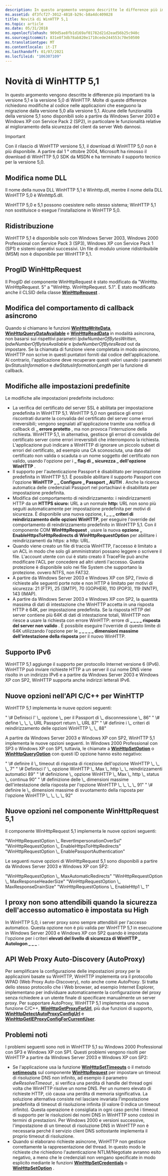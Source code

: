 ```yaml
---
description: In questo argomento vengono descritte le differenze più importanti tra la versione 5,1 e la versione 5,0 di WinHTTP.
ms.assetid: df3fcf27-3012-4818-b29c-b8a4dc409828
title: Novità di WinHTTP 5,1
ms.topic: article
ms.date: 05/31/2018
ms.openlocfilehash: 909d5ae8fb1d169af01782d21d2ead56b25c940c
ms.sourcegitcommit: 831e8f3db78ab820e1710cede244553c70e50500
ms.translationtype: MT
ms.contentlocale: it-IT
ms.lasthandoff: 01/07/2021
ms.locfileid: "106307109"
---
```

# <a name="whats-new-in-winhttp-51"></a>Novità di WinHTTP 5,1

In questo argomento vengono descritte le differenze più importanti tra la versione 5,1 e la versione 5,0 di WinHTTP. Molte di queste differenze richiedono modifiche al codice nelle applicazioni che eseguono la migrazione dalla versione 5,0 alla versione 5,1. Alcune delle funzionalità della versione 5,1 sono disponibili solo a partire da Windows Server 2003 e Windows XP con Service Pack 2 (SP2), in particolare le funzionalità relative al miglioramento della sicurezza del client da server Web dannosi.

> [!IMPORTANT]
> Con il rilascio di WinHTTP versione 5,1, il download di WinHTTP 5,0 non è più disponibile. A partire dal 1 ° ottobre 2004, Microsoft ha rimosso il download di WinHTTP 5,0 SDK da MSDN e ha terminato il supporto tecnico per la versione 5,0.

 

## <a name="dll-name-change"></a>Modifica nome DLL

Il nome della nuova DLL WinHTTP 5,1 è Winhttp.dll, mentre il nome della DLL WinHTTP 5,0 è Winhttp5.dll.

WinHTTP 5,0 e 5,1 possono coesistere nello stesso sistema; WinHTTP 5,1 non sostituisce o esegue l'installazione in WinHTTP 5,0.

## <a name="redistribution"></a>Ridistribuzione

WinHTTP 5,1 è disponibile solo con Windows Server 2003, Windows 2000 Professional con Service Pack 3 (SP3), Windows XP con Service Pack 1 (SP1) e sistemi operativi successivi. Un file di modulo unione ridistribuibile (MSM) non è disponibile per WinHTTP 5,1.

## <a name="winhttprequest-progid"></a>ProgID WinHttpRequest

Il ProgID del componente WinHttpRequest è stato modificato da "WinHttp. WinHttpRequest. 5" a "WinHttp. WinHttpRequest. 5.1". È stato modificato anche il CLSID della classe [**WinHttpRequest**](winhttprequest.md) .

## <a name="async-callback-behavior-change"></a>Modifica del comportamento di callback asincrono

Quando si chiamano le funzioni [**WinHttpWriteData**](/windows/desktop/api/Winhttp/nf-winhttp-winhttpwritedata), [**WinHttpQueryDataAvailable**](/windows/desktop/api/Winhttp/nf-winhttp-winhttpquerydataavailable) e [**WinHttpReadData**](/windows/desktop/api/Winhttp/nf-winhttp-winhttpreaddata) in modalità asincrona, non basarsi sui rispettivi parametri *lpdwNumberOfBytesWritten*, *lpdwNumberOfBytesAvailable* e *lpdwNumberOfBytesRead* out da impostare. Se la chiamata di funzione viene completata in modo asincrono, WinHTTP non scrive in questi puntatori forniti dal codice dell'applicazione. Al contrario, l'applicazione deve recuperare questi valori usando i parametri *lpvStatusInformation* e *dwStatusInformationLength* per la funzione di callback.

## <a name="changes-to-default-settings"></a>Modifiche alle impostazioni predefinite

Le modifiche alle impostazioni predefinite includono:

-   La verifica del certificato del server SSL è abilitata per impostazione predefinita in WinHTTP 5,1. WinHTTP 5,0 non gestisce gli errori riscontrati durante la convalida del certificato del server come errori irreversibili; vengono segnalati all'applicazione tramite una notifica di callback di **\_ errore protetto** , ma non provoca l'interruzione della richiesta. WinHTTP 5,1, in alternativa, gestisce gli errori di convalida del certificato server come errori irreversibili che interrompono la richiesta. L'applicazione può indicare a WinHTTP di ignorare un piccolo subset di errori del certificato, ad esempio una CA sconosciuta, una data del certificato non valida o scaduta o un nome soggetto del certificato non valido, usando l'opzione per i **\_ flag di \_ sicurezza \_ dell'opzione WinHTTP** .
-   Il supporto per l'autenticazione Passport è disabilitato per impostazione predefinita in WinHTTP 5,1. È possibile abilitare il supporto Passport con l'opzione **WinHTTP \_ \_ Configure \_ Passport \_ AUTH** . Anche la ricerca automatica delle credenziali Passport nel portachiavi è disabilitata per impostazione predefinita.
-   Modifica del comportamento di reindirizzamento: i reindirizzamenti HTTP da un **HTTPS sicuro:** URL a un normale **http:** URL non sono più seguiti automaticamente per impostazione predefinita per motivi di sicurezza. È disponibile una nuova opzione, **i \_ \_ \_ criteri di reindirizzamento delle opzioni WinHTTP**, per eseguire l'override del comportamento di reindirizzamento predefinito in WinHTTP 5,1. Con il componente COM **WinHttpRequest** , usare la nuova **opzione \_ EnableHttpsToHttpRedirects di WinHttpRequestOption** per abilitare i reindirizzamenti da https: a http: URL.
-   Quando viene creato un file di traccia WinHTTP, l'accesso è limitato a un ACL in modo che solo gli amministratori possano leggere o scrivere il file. L'account utente con cui è stato creato il TraceFile può anche modificare l'ACL per concedere ad altri utenti l'accesso. Questa protezione è disponibile solo nei file System che supportano la protezione. ovvero NTFS, non FAT32.
-   A partire da Windows Server 2003 e Windows XP con SP2, l'invio di richieste alle seguenti porte note e non HTTP è limitato per motivi di sicurezza: 21 (FTP), 25 (SMTP), 70 (GOPHER), 110 (POP3), 119 (NNTP), 143 (IMAP).
-   A partire da Windows Server 2003 e Windows XP con SP2, la quantità massima di dati di intestazione che WinHTTP accetta in una risposta HTTP è 64K, per impostazione predefinita. Se la risposta HTTP del server contiene più 64K di dati di intestazione totali, WinHTTP non riesce a usare la richiesta con errore WinHTTP: errore di **\_ \_ \_ \_ risposta del server non valido** . È possibile eseguire l'override di questo limite di 64K utilizzando l'opzione per le **\_ \_ \_ \_ \_ dimensioni massime dell'intestazione della risposta** per il nuovo WinHTTP.

## <a name="ipv6-support"></a>Supporto IPv6

WinHTTP 5,1 aggiunge il supporto per protocollo Internet versione 6 (IPv6). WinHTTP può inviare richieste HTTP a un server il cui nome DNS viene risolto in un indirizzo IPv6 e a partire da Windows Server 2003 e Windows XP con SP2, WinHTTP supporta anche indirizzi letterali IPv6.

## <a name="new-options-in-the-cc-api-for-winhttp"></a>Nuove opzioni nell'API C/C++ per WinHTTP

WinHTTP 5,1 implementa le nuove opzioni seguenti:

<dl> " \# Definisci l' \_ opzione \_ per il Passport di \_ disconnessione \_ 86"  
" \# define \_ \_ \_ URL Passport return \_ URL 87"  
" \# definire i \_ criteri di reindirizzamento delle opzioni WinHTTP \_ \_ 88"  
</dl>

A partire da Windows Server 2003 e Windows XP con SP2, WinHTTP 5,1 implementa le nuove opzioni seguenti. In Windows 2000 Professional con SP3 o Windows XP con SP1, tuttavia, le chiamate a [**WinHttpSetOption**](/windows/desktop/api/Winhttp/nf-winhttp-winhttpsetoption) o [**WinHttpQueryOption**](/windows/desktop/api/Winhttp/nf-winhttp-winhttpqueryoption) con questi ID opzione hanno esito negativo:

<dl> " \# definire il \_ timeout di risposta di ricezione dell'opzione WinHTTP \_ \_ \_ 7"  
" \# Definisci l' \_ opzione WinHTTP \_ Max \_ http \_ \_ reindirizzamenti automatici 89"  
" \# definizione \_ opzione WinHTTP \_ Max \_ http \_ status \_ continua 90"  
" \# definizione delle \_ dimensioni massime dell'intestazione della risposta per l'opzione WinHTTP \_ \_ \_ \_ 91"  
" \# definire le \_ dimensioni massime di svuotamento della risposta per l'opzione WinHTTP \_ \_ \_ \_ 92"  
</dl>

## <a name="new-options-in-the-winhttprequest-51-component"></a>Nuove opzioni nel componente WinHttpRequest 5,1

Il componente WinHttpRequest 5,1 implementa le nuove opzioni seguenti:

<dl> "WinHttpRequestOption \_ RevertImpersonationOverSsl"  
"WinHttpRequestOption \_ EnableHttpsToHttpRedirects"  
"WinHttpRequestOption \_ EnablePassportAuthentication"  
</dl>

Le seguenti nuove opzioni di WinHttpRequest 5,1 sono disponibili a partire da Windows Server 2003 e Windows XP con SP2:

<dl> "WinHttpRequestOption \_ MaxAutomaticRedirects"  
"WinHttpRequestOption \_ MaxResponseHeaderSize"  
"WinHttpRequestOption \_ MaxResponseDrainSize"  
"WinHttpRequestOptions \_ EnableHttp1 \_ 1"  
</dl>

## <a name="proxies-are-not-trusted-when-auto-logon-security-is-set-to-high"></a>I proxy non sono attendibili quando la sicurezza dell'accesso automatico è impostata su High

In WinHTTP 5,0, i server proxy sono sempre attendibili per l'accesso automatico. Questa opzione non è più valida per WinHTTP 5,1 in esecuzione in Windows Server 2003 e Windows XP con SP2 quando è impostata l'opzione per i criteri **elevati del livello di sicurezza di WinHTTP \_ Autologon \_ \_ \_** .

## <a name="web-proxy-auto-discovery-autoproxy-api"></a>API Web Proxy Auto-Discovery (AutoProxy)

Per semplificare la configurazione delle impostazioni proxy per le applicazioni basate su WinHTTP, WinHTTP implementa ora il protocollo WPAD (Web Proxy Auto-Discovery), noto anche come *AutoProxy*. Si tratta dello stesso protocollo che i Web browser, ad esempio Internet Explorer, implementano per individuare automaticamente la configurazione del proxy senza richiedere a un utente finale di specificare manualmente un server proxy. Per supportare AutoProxy, WinHTTP 5,1 implementa una nuova funzione C/C++, [**WinHttpGetProxyForUrl**](/windows/desktop/api/Winhttp/nf-winhttp-winhttpgetproxyforurl), più due funzioni di supporto, [**WinHttpDetectAutoProxyConfigUrl**](/windows/desktop/api/Winhttp/nf-winhttp-winhttpdetectautoproxyconfigurl) e [**WinHttpGetIEProxyConfigForCurrentUser**](/windows/desktop/api/Winhttp/nf-winhttp-winhttpgetieproxyconfigforcurrentuser).

## <a name="known-issues"></a>Problemi noti

I problemi seguenti sono noti in WinHTTP 5,1 su Windows 2000 Professional con SP3 e Windows XP con SP1. Questi problemi vengono risolti per WinHTTP a partire da Windows Server 2003 e Windows XP con SP2:

-   Se l'applicazione usa la funzione [**WinHttpSetTimeouts**](/windows/desktop/api/Winhttp/nf-winhttp-winhttpsettimeouts) o il metodo [**setimeouts**](iwinhttprequest-settimeouts.md) sul componente [**WinHttpRequest**](iwinhttprequest-interface.md) per impostare un timeout di risoluzione DNS non infinito, ad esempio il parametro *dwResolveTimeout* , si verifica una perdita di handle del thread ogni volta che WinHTTP risolve un nome DNS. Per un numero elevato di richieste HTTP, ciò causa una perdita di memoria significativa. La soluzione alternativa consiste nel lasciare invariata l'impostazione predefinita di timeout di risoluzione infinita (il valore 0 indica un timeout infinito). Questa operazione è consigliata in ogni caso perché i timeout di supporto per le risoluzioni dei nomi DNS in WinHTTP sono costosi in termini di prestazioni. Per Windows 2000 e versioni successive, l'impostazione di un timeout di risoluzione DNS in WinHTTP non è necessaria perché il servizio client DNS sottostante implementa il proprio timeout di risoluzione.
-   Quando si elaborano richieste asincrone, WinHTTP non gestisce correttamente la rappresentazione del thread. In questo modo le richieste che richiedono l'autenticazione NTLM/Negotiate avranno esito negativo, a meno che le credenziali non vengano specificate in modo esplicito mediante le funzioni [**WinHttpSetCredentials**](/windows/desktop/api/Winhttp/nf-winhttp-winhttpsetcredentials) o [**WinHttpSetOption**](/windows/desktop/api/Winhttp/nf-winhttp-winhttpsetoption) .

 

 



